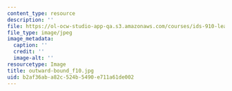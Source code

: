```yaml
---
content_type: resource
description: ''
file: https://ol-ocw-studio-app-qa.s3.amazonaws.com/courses/ids-910-leadership-development-fall-2014/b2af36aba82c524b5490e711a61de002_outward-bound_f10.jpg
file_type: image/jpeg
image_metadata:
  caption: ''
  credit: ''
  image-alt: ''
resourcetype: Image
title: outward-bound_f10.jpg
uid: b2af36ab-a82c-524b-5490-e711a61de002
---
```

